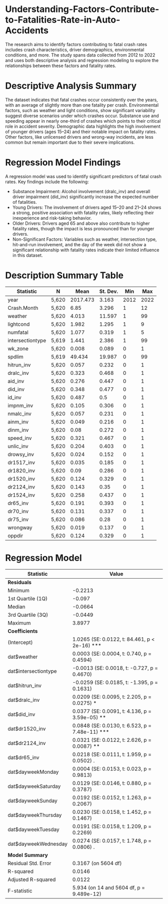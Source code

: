 # Understanding-Factors-Contribute-to-Fatalities-Rate-in-Auto-Accidents

The research aims to identify factors contributing to fatal crash rates includes crash characteristics, driver demographics, environmental conditions, and more. The study spans data collected from 2012 to 2022 and uses both descriptive analysis and regression modeling to explore the relationships between these factors and fatality rates.

# Descriptive Analysis Summary
The dataset indicates that fatal crashes occur consistently over the years, with an average of slightly more than one fatality per crash. Environmental factors, such as weather and light conditions, show significant variability suggest diverse scenarios under which crashes occur. Substance use and speeding appear in nearly one-third of crashes which points to their critical role in accident severity. Demographic data highlights the high involvement of younger drivers (ages 15–24) and their notable impact on fatality rates. Other factors, like unlicensed drivers and wrong-way incidents, are less common but remain important due to their severe implications.

# Regression Model Findings
A regression model was used to identify significant predictors of fatal crash rates. Key findings include the following:

- Substance Impairment: Alcohol involvement (dralc_inv) and overall driver impairment (did_inv) significantly increase the expected number of fatalities.
- Young Drivers: The involvement of drivers aged 15–20 and 21–24 shows a strong, positive association with fatality rates, likely reflecting their inexperience and risk-taking behavior.
- Older Drivers: Drivers aged 65 and above also contribute to higher fatality rates, though the impact is less pronounced than for younger drivers.
- Non-Significant Factors: Variables such as weather, intersection type, hit-and-run involvement, and the day of the week did not show a significant relationship with fatality rates indicate their limited influence in this dataset.

# Description Summary Table

| **Statistic**      | **N**   | **Mean**  | **St. Dev.** | **Min** | **Max** |
|---------------------|---------|-----------|--------------|---------|---------|
| year               | 5,620   | 2017.473  | 3.163        | 2012    | 2022    |
| Crash.Month        | 5,620   | 6.85      | 3.296        | 1       | 12      |
| weather            | 5,620   | 4.013     | 11.597       | 1       | 99      |
| lightcond          | 5,620   | 1.982     | 1.295        | 1       | 9       |
| numfatal           | 5,620   | 1.077     | 0.319        | 1       | 5       |
| intersectiontype   | 5,619   | 1.441     | 2.386        | 1       | 99      |
| wk_zone            | 5,620   | 0.008     | 0.089        | 0       | 1       |
| spdlim             | 5,619   | 49.434    | 19.987       | 0       | 99      |
| hitrun_inv         | 5,620   | 0.057     | 0.232        | 0       | 1       |
| dralc_inv          | 5,620   | 0.323     | 0.468        | 0       | 1       |
| aid_inv            | 5,620   | 0.276     | 0.447        | 0       | 1       |
| did_inv            | 5,620   | 0.348     | 0.477        | 0       | 1       |
| id_inv             | 5,620   | 0.487     | 0.5          | 0       | 1       |
| impnm_inv          | 5,620   | 0.105     | 0.306        | 0       | 1       |
| nmalc_inv          | 5,620   | 0.057     | 0.231        | 0       | 1       |
| ainm_inv           | 5,620   | 0.049     | 0.216        | 0       | 1       |
| dinm_inv           | 5,620   | 0.08      | 0.272        | 0       | 1       |
| speed_inv          | 5,620   | 0.321     | 0.467        | 0       | 1       |
| unlic_inv          | 5,620   | 0.204     | 0.403        | 0       | 1       |
| drowsy_inv         | 5,620   | 0.024     | 0.152        | 0       | 1       |
| dr1517_inv         | 5,620   | 0.035     | 0.185        | 0       | 1       |
| dr1820_inv         | 5,620   | 0.09      | 0.286        | 0       | 1       |
| dr1520_inv         | 5,620   | 0.124     | 0.329        | 0       | 1       |
| dr2124_inv         | 5,620   | 0.143     | 0.35         | 0       | 1       |
| dr1524_inv         | 5,620   | 0.258     | 0.437        | 0       | 1       |
| dr65_inv           | 5,620   | 0.191     | 0.393        | 0       | 1       |
| dr70_inv           | 5,620   | 0.131     | 0.337        | 0       | 1       |
| dr75_inv           | 5,620   | 0.086     | 0.28         | 0       | 1       |
| wrongway           | 5,620   | 0.019     | 0.137        | 0       | 1       |
| oppdir             | 5,620   | 0.124     | 0.329        | 0       | 1       |


# Regression Model

| **Statistic**              | **Value**                              |
|----------------------------|-----------------------------------------|
| **Residuals**              |                                         |
| Minimum                    | -0.2213                                |
| 1st Quartile (1Q)          | -0.097                                 |
| Median                     | -0.0664                                |
| 3rd Quartile (3Q)          | -0.0449                                |
| Maximum                    | 3.8977                                 |
| **Coefficients**           |                                         |
| (Intercept)                | 1.0265 (SE: 0.0122, t: 84.461, p < 2e-16) *** |
| dat$weather                | 0.0003 (SE: 0.0004, t: 0.740, p = 0.4594) |
| dat$intersectiontype       | -0.0013 (SE: 0.0018, t: -0.727, p = 0.4670) |
| dat$hitrun_inv             | -0.0259 (SE: 0.0185, t: -1.395, p = 0.1631) |
| dat$dralc_inv              | 0.0209 (SE: 0.0095, t: 2.205, p = 0.0275) * |
| dat$did_inv                | 0.0377 (SE: 0.0091, t: 4.136, p = 3.59e-05) ** |
| dat$dr1520_inv             | 0.0848 (SE: 0.0130, t: 6.523, p = 7.48e-11) *** |
| dat$dr2124_inv             | 0.0321 (SE: 0.0122, t: 2.626, p = 0.0087) ** |
| dat$dr65_inv               | 0.0218 (SE: 0.0111, t: 1.959, p = 0.0502) . |
| dat$dayweekMonday          | 0.0004 (SE: 0.0153, t: 0.023, p = 0.9813) |
| dat$dayweekSaturday        | 0.0129 (SE: 0.0146, t: 0.880, p = 0.3787) |
| dat$dayweekSunday          | 0.0192 (SE: 0.0152, t: 1.263, p = 0.2067) |
| dat$dayweekThursday        | 0.0230 (SE: 0.0158, t: 1.452, p = 0.1467) |
| dat$dayweekTuesday         | 0.0191 (SE: 0.0158, t: 1.209, p = 0.2269) |
| dat$dayweekWednesday       | 0.0274 (SE: 0.0157, t: 1.748, p = 0.0806) . |
| **Model Summary**          |                                         |
| Residual Std. Error        | 0.3167 (on 5604 df)                    |
| R-squared                  | 0.0146                                 |
| Adjusted R-squared         | 0.0122                                 |
| F-statistic                | 5.934 (on 14 and 5604 df, p = 9.489e-12) |

